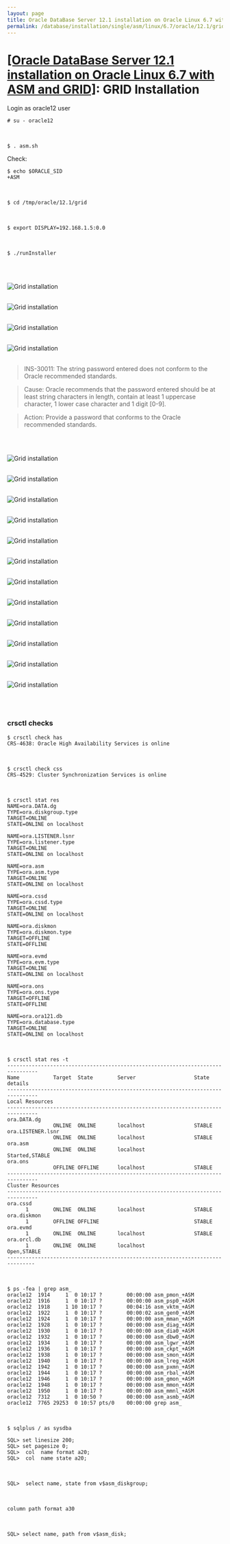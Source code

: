 ```yaml
---
layout: page
title: Oracle DataBase Server 12.1 installation on Oracle Linux 6.7 with ASM and GRID - GRID Installation
permalink: /database/installation/single/asm/linux/6.7/oracle/12.1/grid-installation/
---
```



# <a href="/database/installation/single/asm/linux/6.7/oracle/12.1/">[Oracle DataBase Server 12.1 installation on Oracle Linux 6.7 with ASM and GRID]</a>: GRID Installation



Login as oracle12 user

	# su - oracle12

<br/>

	$ . asm.sh

Check:

	$ echo $ORACLE_SID
	+ASM

<br/>

	$ cd /tmp/oracle/12.1/grid


<br/>

	$ export DISPLAY=192.168.1.5:0.0

<br/>

	$ ./runInstaller


<br/><br/>

<img src="https://img.oracledba.net/oracle-database-installation/asm/linux/6.7/oracle/12.1/01-grid-installation/grid-installation_01.png" border="0" alt="Grid installation"><br/><br/>


<img src="https://img.oracledba.net/oracle-database-installation/asm/linux/6.7/oracle/12.1/01-grid-installation/grid-installation_02.png" border="0" alt="Grid installation"><br/><br/>


<img src="https://img.oracledba.net/oracle-database-installation/asm/linux/6.7/oracle/12.1/01-grid-installation/grid-installation_03.png" border="0" alt="Grid installation"><br/><br/>


<img src="https://img.oracledba.net/oracle-database-installation/asm/linux/6.7/oracle/12.1/01-grid-installation/grid-installation_04.png" border="0" alt="Grid installation"><br/><br/>



> INS-30011: The string password entered does not conform to the Oracle recommended standards.

> Cause: Oracle recommends that the password entered should be at least string characters in length, contain at least 1 uppercase character, 1 lower case character and 1 digit [0-9].

> Action: Provide a password that conforms to the Oracle recommended standards.



<br/><br/>


<img src="https://img.oracledba.net/oracle-database-installation/asm/linux/6.7/oracle/12.1/01-grid-installation/grid-installation_05.png" border="0" alt="Grid installation"><br/><br/>

<img src="https://img.oracledba.net/oracle-database-installation/asm/linux/6.7/oracle/12.1/01-grid-installation/grid-installation_06.png" border="0" alt="Grid installation"><br/><br/>

<img src="https://img.oracledba.net/oracle-database-installation/asm/linux/6.7/oracle/12.1/01-grid-installation/grid-installation_07.png" border="0" alt="Grid installation"><br/><br/>

<img src="https://img.oracledba.net/oracle-database-installation/asm/linux/6.7/oracle/12.1/01-grid-installation/grid-installation_08.png" border="0" alt="Grid installation"><br/><br/>


<img src="https://img.oracledba.net/oracle-database-installation/asm/linux/6.7/oracle/12.1/01-grid-installation/grid-installation_09.png" border="0" alt="Grid installation"><br/><br/>

<img src="https://img.oracledba.net/oracle-database-installation/asm/linux/6.7/oracle/12.1/01-grid-installation/grid-installation_10.png" border="0" alt="Grid installation"><br/><br/>

<img src="https://img.oracledba.net/oracle-database-installation/asm/linux/6.7/oracle/12.1/01-grid-installation/grid-installation_11.png" border="0" alt="Grid installation"><br/><br/>


<img src="https://img.oracledba.net/oracle-database-installation/asm/linux/6.7/oracle/12.1/01-grid-installation/grid-installation_12.png" border="0" alt="Grid installation"><br/><br/>

<img src="https://img.oracledba.net/oracle-database-installation/asm/linux/6.7/oracle/12.1/01-grid-installation/grid-installation_13.png" border="0" alt="Grid installation"><br/><br/>

<img src="https://img.oracledba.net/oracle-database-installation/asm/linux/6.7/oracle/12.1/01-grid-installation/grid-installation_14.png" border="0" alt="Grid installation"><br/><br/>

<img src="https://img.oracledba.net/oracle-database-installation/asm/linux/6.7/oracle/12.1/01-grid-installation/grid-installation_15.png" border="0" alt="Grid installation"><br/><br/>

<img src="https://img.oracledba.net/oracle-database-installation/asm/linux/6.7/oracle/12.1/01-grid-installation/grid-installation_16.png" border="0" alt="Grid installation"><br/><br/>




<br/>

### crsctl checks


	$ crsctl check has
	CRS-4638: Oracle High Availability Services is online


<br/>


	$ crsctl check css
	CRS-4529: Cluster Synchronization Services is online

<br/>



	$ crsctl stat res
	NAME=ora.DATA.dg
	TYPE=ora.diskgroup.type
	TARGET=ONLINE
	STATE=ONLINE on localhost

	NAME=ora.LISTENER.lsnr
	TYPE=ora.listener.type
	TARGET=ONLINE
	STATE=ONLINE on localhost

	NAME=ora.asm
	TYPE=ora.asm.type
	TARGET=ONLINE
	STATE=ONLINE on localhost

	NAME=ora.cssd
	TYPE=ora.cssd.type
	TARGET=ONLINE
	STATE=ONLINE on localhost

	NAME=ora.diskmon
	TYPE=ora.diskmon.type
	TARGET=OFFLINE
	STATE=OFFLINE

	NAME=ora.evmd
	TYPE=ora.evm.type
	TARGET=ONLINE
	STATE=ONLINE on localhost

	NAME=ora.ons
	TYPE=ora.ons.type
	TARGET=OFFLINE
	STATE=OFFLINE

	NAME=ora.ora121.db
	TYPE=ora.database.type
	TARGET=ONLINE
	STATE=ONLINE on localhost



<br/>

	$ crsctl stat res -t
	--------------------------------------------------------------------------------
	Name           Target  State        Server                   State details
	--------------------------------------------------------------------------------
	Local Resources
	--------------------------------------------------------------------------------
	ora.DATA.dg
	               ONLINE  ONLINE       localhost                STABLE
	ora.LISTENER.lsnr
	               ONLINE  ONLINE       localhost                STABLE
	ora.asm
	               ONLINE  ONLINE       localhost                Started,STABLE
	ora.ons
	               OFFLINE OFFLINE      localhost                STABLE
	--------------------------------------------------------------------------------
	Cluster Resources
	--------------------------------------------------------------------------------
	ora.cssd
	      1        ONLINE  ONLINE       localhost                STABLE
	ora.diskmon
	      1        OFFLINE OFFLINE                               STABLE
	ora.evmd
	      1        ONLINE  ONLINE       localhost                STABLE
	ora.orcl.db
	      1        ONLINE  ONLINE       localhost                Open,STABLE
	-------------------------------------------------------------------------------


<br/>

	$ ps -fea | grep asm_
	oracle12  1914     1  0 10:17 ?        00:00:00 asm_pmon_+ASM
	oracle12  1916     1  0 10:17 ?        00:00:00 asm_psp0_+ASM
	oracle12  1918     1 10 10:17 ?        00:04:16 asm_vktm_+ASM
	oracle12  1922     1  0 10:17 ?        00:00:02 asm_gen0_+ASM
	oracle12  1924     1  0 10:17 ?        00:00:00 asm_mman_+ASM
	oracle12  1928     1  0 10:17 ?        00:00:00 asm_diag_+ASM
	oracle12  1930     1  0 10:17 ?        00:00:00 asm_dia0_+ASM
	oracle12  1932     1  0 10:17 ?        00:00:00 asm_dbw0_+ASM
	oracle12  1934     1  0 10:17 ?        00:00:00 asm_lgwr_+ASM
	oracle12  1936     1  0 10:17 ?        00:00:00 asm_ckpt_+ASM
	oracle12  1938     1  0 10:17 ?        00:00:00 asm_smon_+ASM
	oracle12  1940     1  0 10:17 ?        00:00:00 asm_lreg_+ASM
	oracle12  1942     1  0 10:17 ?        00:00:00 asm_pxmn_+ASM
	oracle12  1944     1  0 10:17 ?        00:00:00 asm_rbal_+ASM
	oracle12  1946     1  0 10:17 ?        00:00:00 asm_gmon_+ASM
	oracle12  1948     1  0 10:17 ?        00:00:00 asm_mmon_+ASM
	oracle12  1950     1  0 10:17 ?        00:00:00 asm_mmnl_+ASM
	oracle12  7312     1  0 10:50 ?        00:00:00 asm_asmb_+ASM
	oracle12  7765 29253  0 10:57 pts/0    00:00:00 grep asm_



<br/>

	$ sqlplus / as sysdba

	SQL> set linesize 200;
	SQL> set pagesize 0;
	SQL>  col  name format a20;
	SQL>  col  name state a20;

<br/>

	SQL>  select name, state from v$asm_diskgroup;


<br/>

	column path format a30

<br/>

	SQL> select name, path from v$asm_disk;
